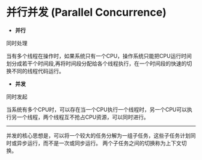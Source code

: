 # 并行并发 (Parallel Concurrence)

- **并行**

同时处理

当有多个线程在操作时，如果系统只有一个CPU，操作系统只能把CPU运行时间划分成若干个时间段,再将时间段分配给各个线程执行，在一个时间段的快速的切换不同的线程代码运行。

- **并发**

同时发起

当系统有多个CPU时，可以存在当一个CPU执行一个线程时，另一个CPU可以执行另一个线程，两个线程互不抢占CPU资源，可以同时进行。

---

并发的核心思想是，可以将一个较大的任务分解为一组子任务，这些子任务计划同时或异步运行，而不是一次或同步运行。
两个子任务之间的切换称为上下文切换。
